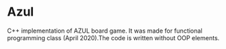 # Azul

C++ implementation of AZUL board game. 
It was made for functional programming class (April 2020).The code is written without OOP elements.
